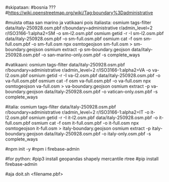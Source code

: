 #skipataan:
#bosnia ???
#https://wiki.openstreetmap.org/wiki/Tag:boundary%3Dadministrative


#muista ottaa san marino ja vatikaani pois italiasta: 
osmium tags-filter data/italy-250928.osm.pbf r/boundary=administrative r/admin_level=2 r/ISO3166-1:alpha2=SM -o sm-l2.osm.pbf
osmium getid -r -I sm-l2.osm.pbf data/italy-250928.osm.pbf -o sm-full.osm.pbf
osmium cat -f osm sm-full.osm.pbf -o sm-full.osm
npx osmtogeojson sm-full.osm > sm-boundary.geojson
osmium extract -p sm-boundary.geojson data/italy-250928.osm.pbf -o san-marino-only.osm.pbf -s complete_ways

#vatikaani:
osmium tags-filter data/italy-250928.osm.pbf r/boundary=administrative r/admin_level=2 r/ISO3166-1:alpha2=VA -o va-l2.osm.pbf
osmium getid -r -I va-l2.osm.pbf data/italy-250928.osm.pbf -o va-full.osm.pbf
osmium cat -f osm va-full.osm.pbf -o va-full.osm
npx osmtogeojson va-full.osm > va-boundary.geojson
osmium extract -p va-boundary.geojson data/italy-250928.osm.pbf -o vatican-only.osm.pbf -s complete_ways

#italia:
osmium tags-filter data/italy-250928.osm.pbf r/boundary=administrative r/admin_level=2 r/ISO3166-1:alpha2=IT -o it-l2.osm.pbf
osmium getid -r -I it-l2.osm.pbf data/italy-250928.osm.pbf -o it-full.osm.pbf
osmium cat -f osm it-full.osm.pbf -o it-full.osm
npx osmtogeojson it-full.osm > italy-boundary.geojson
osmium extract -p italy-boundary.geojson data/italy-250928.osm.pbf -o italy-only.osm.pbf -s complete_ways


#npm init -y
#npm i firebase-admin

#for python:
#pip3 install geopandas shapely mercantile rtree
#pip install firebase-admin

#aja
doit.sh <filename.pbf>

